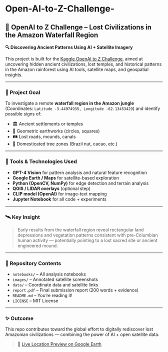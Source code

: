 # Open-AI-to-Z-Challenge-

## 🌿 OpenAI to Z Challenge – Lost Civilizations in the Amazon Waterfall Region

**🔍 Discovering Ancient Patterns Using AI + Satellite Imagery**

This project is built for the [Kaggle OpenAI to Z Challenge](https://www.kaggle.com/competitions/openai-to-z-challenge), aimed at uncovering hidden ancient civilizations, lost temples, and historical patterns in the Amazon rainforest using AI tools, satellite maps, and geospatial insights.

---

### 🧭 Project Goal

To investigate a remote **waterfall region in the Amazon jungle** (Coordinates: `Latitude -3.44974935, Longitude -62.13453429`) and identify possible signs of:

* 🏛️ Ancient settlements or temples
* 🔲 Geometric earthworks (circles, squares)
* 🛤️ Lost roads, mounds, canals
* 🌿 Domesticated tree zones (Brazil nut, cacao, etc.)

---

### 🧠 Tools & Technologies Used

* **GPT-4 Vision** for pattern analysis and natural feature recognition
* **Google Earth / Maps** for satellite-based exploration
* **Python (OpenCV, NumPy)** for edge detection and terrain analysis
* **QGIS / LIDAR overlays** (optional step)
* **CLIP model (OpenAI)** for image-text mapping
* **Jupyter Notebook** for all code + experiments

---

### 🛰️ Key Insight

> Early results from the waterfall region reveal rectangular land depressions and vegetation patterns consistent with pre-Columbian human activity — potentially pointing to a lost sacred site or ancient engineered mound.

---

### 📁 Repository Contents

* `notebooks/` – All analysis notebooks
* `images/` – Annotated satellite screenshots
* `data/` – Coordinate data and satellite links
* `report.pdf` – Final submission report (200 words + evidence)
* `README.md` – You’re reading it!
* `LICENSE` – MIT License

---

### ✨ Outcome

This repo contributes toward the global effort to digitally rediscover lost Amazonian civilizations — combining the power of AI + open satellite data.

> 🔗 [Live Location Preview on Google Earth](https://earth.google.com/web/@-3.44974935,-62.13453429,112.13387405a,289059.42522358d,35y,6.66647171h,0t,0r/data=CgRCAggBMikKJwolCiExNjF4LVRxcS02M0s2ZzdvMXpLdlhYTGlSbjZXMTg5Z3kgAToDCgEwQgIIAEoICIyuq4QHEAE)


